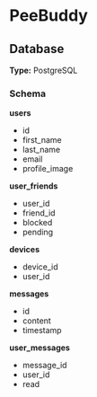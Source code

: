 # PeeBuddy

## Database

**Type:** PostgreSQL

### Schema

**users**
- id
- first_name
- last_name
- email
- profile_image

**user_friends**
- user_id
- friend_id
- blocked
- pending

**devices**
- device_id
- user_id

**messages**
- id
- content
- timestamp

**user_messages**
- message_id
- user_id
- read
